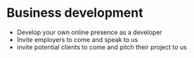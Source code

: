 # Business development

+ Develop your own online presence as a developer
+ Invite employers to come and speak to us
+ invite potential clients to come and pitch their project to us




